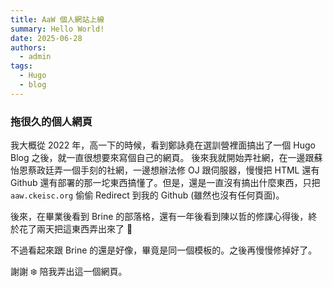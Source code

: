 ```yaml
---
title: AaW 個人網站上線
summary: Hello World!
date: 2025-06-28
authors:
  - admin
tags:
  - Hugo
  - blog
---
```


### 拖很久的個人網頁

我大概從 2022 年，高一下的時候，看到鄭詠堯在選訓營裡面搞出了一個 Hugo Blog 之後，就一直很想要來寫個自己的網頁。
後來我就開始弄社網，在一邊跟蘇怡恩蔡政廷弄一個手刻的社網，一邊想辦法修 OJ 跟伺服器，慢慢把 HTML 還有 Github 還有部署的那一坨東西搞懂了。但是，還是一直沒有搞出什麼東西，只把 `aaw.ckeisc.org` 偷偷 Redirect 到我的 Github (雖然也沒有任何頁面)。

後來，在畢業後看到 Brine 的部落格，還有一年後看到陳以哲的修課心得後，終於花了兩天把這東西弄出來了 🥳

不過看起來跟 Brine 的還是好像，畢竟是同一個模板的。之後再慢慢修掉好了。

謝謝 ❄️ 陪我弄出這一個網頁。
